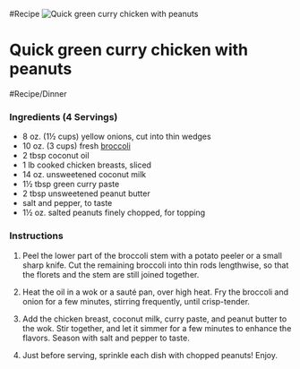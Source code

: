 #Recipe 
![Quick green curry chicken with peanuts](https://i.dietdoctor.com/wp-content/uploads/2016/05/DD-98.jpg?auto=compress%2Cformat&w=1200&h=801&fit=crop)

# Quick green curry chicken with peanuts

#Recipe/Dinner 
### Ingredients (4 Servings)

-   8 oz. (1½ cups) yellow onions, cut into thin wedges
-   10 oz. (3 cups) fresh [broccoli](https://www.dietdoctor.com/nutrition/broccoli)
-   2 tbsp coconut oil
-   1 lb cooked chicken breasts, sliced
-   14 oz. unsweetened coconut milk
-   1½ tbsp green curry paste
-   2 tbsp unsweetened peanut butter
-   salt and pepper, to taste
-   1½ oz. salted peanuts finely chopped, for topping

### Instructions

1.  Peel the lower part of the broccoli stem with a potato peeler or a small sharp knife. Cut the remaining broccoli into thin rods lengthwise, so that the florets and the stem are still joined together.
    
2.  Heat the oil in a wok or a sauté pan, over high heat. Fry the broccoli and onion for a few minutes, stirring frequently, until crisp-tender.
    
3.  Add the chicken breast, coconut milk, curry paste, and peanut butter to the wok. Stir together, and let it simmer for a few minutes to enhance the flavors. Season with salt and pepper to taste.
    
4.  Just before serving, sprinkle each dish with chopped peanuts! Enjoy.

